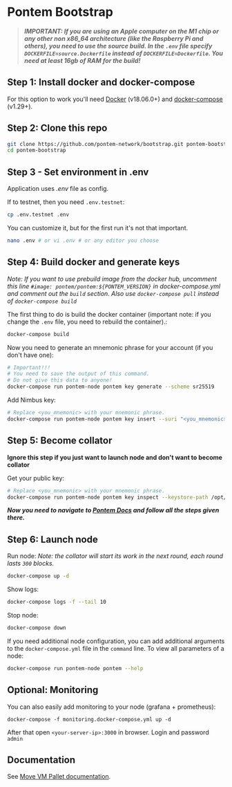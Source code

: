 # Pontem Bootstrap
> ***IMPORTANT: If you are using an Apple computer on the M1 chip or any other non x86_64 architecture (like the Raspberry Pi and others), you need to use the source build. In the `.env` file specify `DOCKERFILE=source.Dockerfile` instead of `DOCKERFILE=Dockerfile`. You need at least 16gb of RAM for the build!***
## Step 1: Install docker and docker-compose
For this option to work you'll need [Docker](https://docs.docker.com/engine/install/) (v18.06.0+) and [docker-compose](https://docs.docker.com/compose/install/) (v1.29+).

## Step 2: Clone this repo
```sh
git clone https://github.com/pontem-network/bootstrap.git pontem-bootstrap
cd pontem-bootstrap
```

## Step 3 - Set environment in .env
Application uses *.env* file as config.  

If to testnet, then you need `.env.testnet`:
```sh
cp .env.testnet .env
```
You can customize it, but for the first run it's not that important.
```sh
nano .env # or vi .env # or any editor you choose
```

## Step 4: Build docker and generate keys
*Note: If you want to use prebuild image from the docker hub, uncomment this line ```#image: pontem/pontem:${PONTEM_VERSION}``` in docker-compose.yml and comment out the ```build``` section. Also use ```docker-compose pull``` instead of ```docker-compose build```*

The first thing to do is build the docker container (important note: if you change the `.env` file, you need to rebuild the container).:
```sh
docker-compose build
```
Now you need to generate an mnemonic phrase for your account (if you don't have one):
```sh
# Important!!!
# You need to save the output of this command.
# Do not give this data to anyone!
docker-compose run pontem-node pontem key generate --scheme sr25519
```
Add Nimbus key:
```sh
# Replace <you_mnemonic> with your mnemonic phrase.
docker-compose run pontem-node pontem key insert --suri "<you_mnemonic>" --keystore-path /opt/pontem/keys --key-type nmbs
```

## Step 5: Become collator

**Ignore this step if you just want to launch node and don't want to become collator**

Get your public key:
```sh
# Replace <you_mnemonic> with your mnemonic phrase.
docker-compose run pontem-node pontem key inspect --keystore-path /opt/pontem/keys "<you_mnemonic>"
```
***Now you need to navigate to [Pontem Docs](https://docs.pontem.network/03.-staking/collator) and follow all the steps given there.***

## Step 6: Launch node
Run node:
_Note: the collator will start its work in the next round, each round lasts `300` blocks._
```sh
docker-compose up -d
```

Show logs:
```sh
docker-compose logs -f --tail 10
```

Stop node:
```sh
docker-compose down
```

If you need additional node configuration, you can add additional arguments to the `docker-compose.yml` file in the `command` line.
To view all parameters of a node:
```sh
docker-compose run pontem-node pontem --help
```
## Optional: Monitoring
You can also easily add monitoring to your node (grafana + prometheus):
```
docker-compose -f monitoring.docker-compose.yml up -d
```
After that open `<your-server-ip>:3000` in browser. Login and password `admin`

## Documentation
See [Move VM Pallet documentation](https://docs.pontem.network/02.-getting-started/getting_started).
